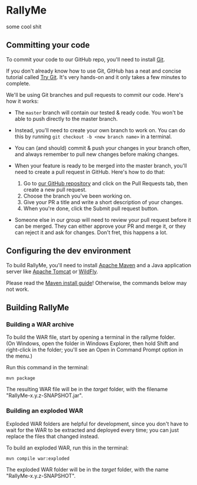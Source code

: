 # RallyMe

some cool shit

## Committing your code

To commit your code to our GitHub repo, you'll need to install [Git](https://git-scm.com/).

If you don't already know how to use Git, GitHub has a neat and concise 
tutorial called [Try Git](https://try.github.io/). It's very hands-on and it 
only takes a few minutes to complete.

We'll be using Git branches and pull requests to commit our code. Here's how
it works:
 
 * The `master` branch will contain our tested & ready code. You won't be able 
   to push directly to the master branch.

 * Instead, you'll need to create your own branch to work on. You can do this 
   by running `git checkout -b <new branch name>` in a terminal.

 * You can (and should) commit & push your changes in your branch often, and 
   always remember to pull new changes before making changes.

 * When your feature is ready to be merged into the master branch, you'll need 
   to create a pull request in GitHub. Here's how to do that:

   1. Go to [our GitHub repository](https://github.com/soren121/rallyme) and 
      click on the Pull Requests tab, then create a new pull request. 
   2. Choose the branch you've been working on.
   3. Give your PR a title and write a short description of your changes.
   4. When you're done, click the Submit pull request button.

 * Someone else in our group will need to review your pull request before it 
   can be merged. They can either approve your PR and merge it, or they 
   can reject it and ask for changes. Don't fret, this happens a lot.

## Configuring the dev environment

To build RallyMe, you'll need to install [Apache Maven](https://maven.apache.org/) 
and a Java application server like [Apache Tomcat](https://tomcat.apache.org/) or 
[WildFly](http://wildfly.org/).

Please read the [Maven install guide](https://maven.apache.org/install.html)! 
Otherwise, the commands below may not work.

## Building RallyMe

### Building a WAR archive

To build the WAR file, start by opening a terminal in the rallyme folder.  
(On Windows, open the folder in Windows Explorer, then hold Shift and right-click 
in the folder; you'll see an Open in Command Prompt option in the menu.)

Run this command in the terminal:

    mvn package

The resulting WAR file will be in the *target* folder, with the filename
"RallyMe-x.y.z-SNAPSHOT.jar".

### Building an exploded WAR

Exploded WAR folders are helpful for development, since you don't have to wait 
for the WAR to be extracted and deployed every time; you can just replace the 
files that changed instead.

To build an exploded WAR, run this in the terminal:

    mvn compile war:exploded

The exploded WAR folder will be in the *target* folder, with the name 
"RallyMe-x.y.z-SNAPSHOT".
